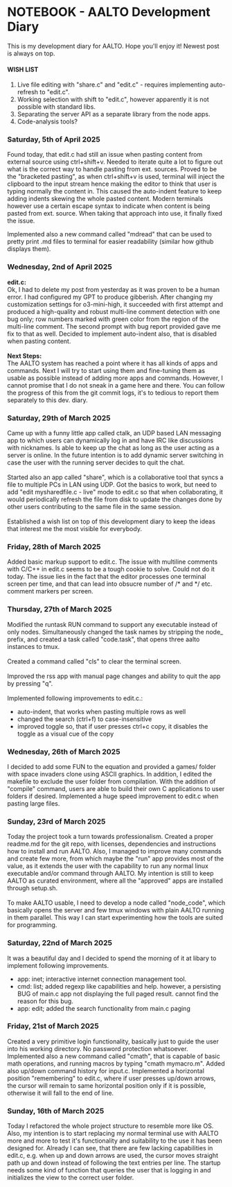 # NOTEBOOK - AALTO Development Diary #

This is my development diary for AALTO. Hope you'll enjoy it! Newest post is always on top.

#### WISH LIST ####
1. Live file editing with "share.c" and "edit.c" - requires implementing auto-refresh to "edit.c".
2. Working selection with shift to "edit.c", however apparently it is not possible with standard libs.
3. Separating the server API as a separate library from the node apps.
4. Code-analysis tools?

### Saturday, 5th of April 2025 ###

Found today, that edit.c had still an issue when pasting content from external source using ctrl+shift+v.
Needed to iterate quite a lot to figure out what is the correct way to handle pasting from ext. sources.
Proved to be the "bracketed pasting", as when ctrl+shift+v is used, terminal will inject the clipboard
to the input stream hence making the editor to think that user is typing normally the content in. This
caused the auto-indent feature to keep adding indents skewing the whole pasted content. Modern terminals
however use a certain escape syntax to indicate when content is being pasted from ext. source. When taking
that approach into use, it finally fixed the issue.

Implemented also a new command called "mdread" that can be used to pretty print .md files to terminal for
easier readability (similar how github displays them).

### Wednesday, 2nd of April 2025 ###

**edit.c:**<br>
Ok, I had to delete my post from yesterday as it was proven to be a human error. I had configured my GPT
to produce gibberish. After changing my customization settings for o3-mini-high, it succeeded with first 
attempt and produced a high-quality and robust multi-line comment detection with one bug only; row numbers 
marked with green color from the region of the multi-line comment. The second prompt with bug report 
provided gave me fix to that as well. Decided to implement auto-indent also, that is disabled when pasting 
content.
<br><br>
**Next Steps:**<br>
The AALTO system has reached a point where it has all kinds of apps and commands. Next I will try to start
using them and fine-tuning them as usable as possible instead of adding more apps and commands. However, I
cannot promise that I do not sneak in a game here and there. You can follow the progress of this from the
git commit logs, it's to tedious to report them separately to this dev. diary.

### Saturday, 29th of March 2025 ###

Came up with a funny little app called ctalk, an UDP based LAN messaging app to which users can dynamically
log in and have IRC like discussions with nicknames. Is able to keep up the chat as long as the user acting
as a server is online. In the future intention is to add dynamic server switching in case the user with the
running server decides to quit the chat.
<br><br>
Started also an app called "share", which is a collaborative tool that syncs a file to multiple PCs in LAN
using UDP. Got the basics to work, but need to add "edit mysharedfile.c - live" mode to edit.c so that when
collaborating, it would periodically refresh the file from disk to update the changes done by other users
contributing to the same file in the same session.
<br><br>
Established a wish list on top of this development diary to keep the ideas that interest me the most
visible for everybody.

### Friday, 28th of March 2025 ###

Added basic markup support to edit.c. The issue with multiline comments with C/C++ in edit.c seems to be a
tough cookie to solve. Could not do it today. The issue lies in the fact that the editor processes one 
terminal screen per time, and that can lead into obsucre number of /* and */ etc. comment markers per screen.

### Thursday, 27th of March 2025 ###

Modified the runtask RUN command to support any executable instead of only nodes. Simultaneously changed the
task names by stripping the node_ prefix, and created a task called "code.task", that opens three aalto
instances to tmux.
<br><br>
Created a command called "cls" to clear the terminal screen.
<br><br>
Improved the rss app with manual page changes and ability to quit the app by pressing "q".
<br><br>
Implemented following improvements to edit.c.:
- auto-indent, that works when pasting multiple rows as well
- changed the search (ctrl+f) to case-insensitive
- improved toggle so, that if user presses ctrl+c copy, it disables the toggle as a visual cue of the copy

### Wednesday, 26th of March 2025 ###

I decided to add some FUN to the equation and provided a games/ folder with space invaders clone using ASCII
graphics. In addition, I edited the makefile to exclude the user folder from compilation. With the addition
of "compile" command, users are able to build their own C applications to user folders if desired. Implemented
a huge speed improvement to edit.c when pasting large files.

### Sunday, 23rd of March 2025 ###

Today the project took a turn towards professionalism. Created a proper readme.md for the git repo, with
licenses, dependencies and instructions how to install and run AALTO. Also, I managed to improve many commands
and create few more, from which maybe the "run" app provides most of the value, as it extends the user with the
capability to run any normal linux executable and/or command through AALTO. My intention is still to keep AALTO
as curated environment, where all the "approved" apps are installed through setup.sh.
<br><br>
To make AALTO usable, I need to develop a node called "node_code", which basically opens the server and few tmux 
windows with plain AALTO running in them parallel. This way I can start experimenting how the tools are suited for
programming.

### Saturday, 22nd of March 2025 ###

It was a beautiful day and I decided to spend the morning of it at libary to implement following improvements.
- app: inet; interactive internet connection management tool.
- cmd: list; added regexp like capabilities and help. however, a persisting BUG of main.c app not displaying the full
             paged result. cannot find the reason for this bug.
- app: edit; added the search functionality from main.c paging

### Friday, 21st of March 2025 ###

Created a very primitive login functionality, basically just to guide the user into his working directory. No password
protection whatsoever. Implemented also a new command called "cmath", that is capable of basic math operations, and
running macros by typing "cmath mymacro.m". Added also up/down command history for input.c. Implemented a horizontal
position "remembering" to edit.c, where if user presses up/down arrows, the cursor will remain to same horizontal 
position only if it is possible, otherwise it will fall to the end of line.

### Sunday, 16th of March 2025 ###

Today I refactored the whole project structure to resemble more like OS. Also, my intention is to start replacing my
normal terminal use with AALTO more and more to test it's functionality and suitability to the use it has been designed
for. Already I can see, that there are few lacking capabilities in edit.c, e.g. when up and down arrows are used, the
cursor moves straight path up and down instead of following the text entries per line. The startup needs some kind of
function that queries the user that is logging in and initializes the view to the correct user folder.


